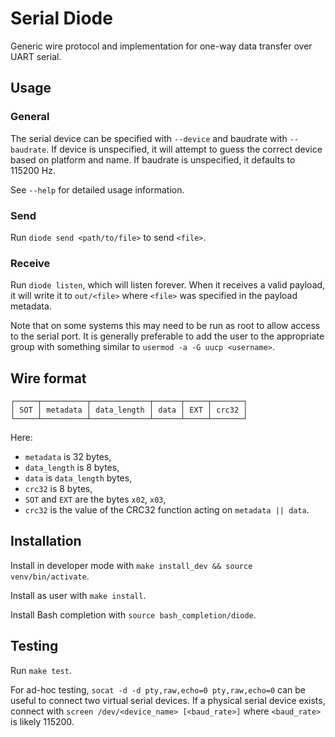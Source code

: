 # Serial Diode

Generic wire protocol and implementation for one-way data transfer over UART serial.

## Usage

### General

The serial device can be specified with `--device` and baudrate with `--baudrate`.
If device is unspecified, it will attempt to guess the correct device based on platform and name.
If baudrate is unspecified, it defaults to 115200 Hz.

See `--help` for detailed usage information.

### Send

Run `diode send <path/to/file>` to send `<file>`.

### Receive

Run `diode listen`, which will listen forever. When it receives a valid payload, it will write it to `out/<file>` where `<file>` was specified in the payload metadata.

Note that on some systems this may need to be run as root to allow access to the serial port.
It is generally preferable to add the user to the appropriate group with something similar to `usermod -a -G uucp <username>`.

## Wire format

    ┌─────┬──────────┬─────────────┬──────┬─────┬───────┐
    │ SOT │ metadata │ data_length │ data │ EXT │ crc32 │
    └─────┴──────────┴─────────────┴──────┴─────┴───────┘

Here:
* `metadata` is 32 bytes,
* `data_length` is 8 bytes,
* `data` is `data_length` bytes,
* `crc32` is 8 bytes,
* `SOT` and `EXT` are the bytes `x02`, `x03`,
* `crc32` is the value of the CRC32 function acting on `metadata || data`.

## Installation

Install in developer mode with `make install_dev && source venv/bin/activate`.

Install as user with `make install`.

Install Bash completion with `source bash_completion/diode`.

## Testing

Run `make test`.

For ad-hoc testing, `socat -d -d pty,raw,echo=0 pty,raw,echo=0` can be useful to connect two virtual serial devices.
If a physical serial device exists, connect with `screen /dev/<device_name> [<baud_rate>]` where `<baud_rate>` is likely 115200.
